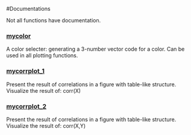 #Documentations

Not all functions have documentation.



### [mycolor](https://github.com/weitingwlin/matlabutility/blob/master/documents/mycoolor.md)
A color selecter: generating a 3-number vector code for a color. Can be used in all plotting functions.


### [mycorrplot_1](https://github.com/weitingwlin/matlabutility/blob/master/documents/mycorrplot_1.md)

Present the result of correlations in a figure with table-like structure. Visualize the result of: corr(X)  

### [mycorrplot_2](https://github.com/weitingwlin/matlabutility/blob/master/documents/mycorrplot_2.md)
Present the result of correlations in a figure with table-like structure. Visualize the result of: corr(X,Y)  
